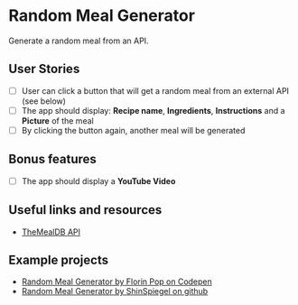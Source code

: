 # Random Meal Generator

Generate a random meal from an API.

## User Stories

- [ ] User can click a button that will get a random meal from an external API (see below)
- [ ] The app should display: **Recipe name**, **Ingredients**, **Instructions** and a **Picture** of the meal
- [ ] By clicking the button again, another meal will be generated

## Bonus features

- [ ] The app should display a **YouTube Video**

## Useful links and resources

- [TheMealDB API](https://www.themealdb.com)

## Example projects

- [Random Meal Generator by Florin Pop on Codepen](https://codepen.io/FlorinPop17/full/WNeggor)
- [Random Meal Generator by ShinSpiegel on github](https://github.com/shinspiegel/random-meal-generator)
